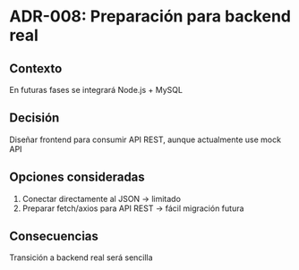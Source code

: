 # ADR-008: Preparación para backend real


## Contexto
En futuras fases se integrará Node.js + MySQL


## Decisión
Diseñar frontend para consumir API REST, aunque actualmente use mock API


## Opciones consideradas
1. Conectar directamente al JSON → limitado
2. Preparar fetch/axios para API REST → fácil migración futura


## Consecuencias
Transición a backend real será sencilla